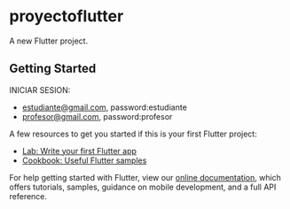 # proyectoflutter

A new Flutter project.

## Getting Started


INICIAR SESION: 
- estudiante@gmail.com, password:estudiante
- profesor@gmail.com, password:profesor

A few resources to get you started if this is your first Flutter project:

- [Lab: Write your first Flutter app](https://flutter.dev/docs/get-started/codelab)
- [Cookbook: Useful Flutter samples](https://flutter.dev/docs/cookbook)

For help getting started with Flutter, view our
[online documentation](https://flutter.dev/docs), which offers tutorials,
samples, guidance on mobile development, and a full API reference.
